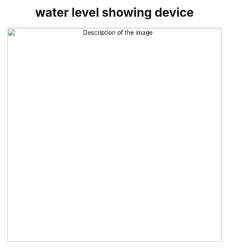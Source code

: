 <h1 align="center"> water level showing device </h1>
<p align="center">
  <img src="" alt="Description of the image" width="500">
</p>
